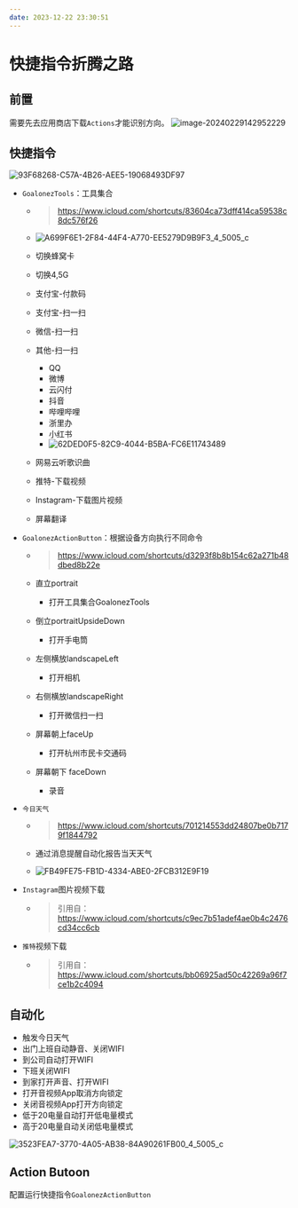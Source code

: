 ```yaml
---
date: 2023-12-22 23:30:51
---
```

# 快捷指令折腾之路

## 前置

需要先去应用商店下载`Actions`才能识别方向。
![image-20240229142952229](assets/image-20240229142952229.png)

## 快捷指令

![93F68268-C57A-4B26-AEE5-19068493DF97](assets/93F68268-C57A-4B26-AEE5-19068493DF97.png)

- `GoalonezTools`：工具集合

  - > https://www.icloud.com/shortcuts/83604ca73dff414ca59538c8dc576f26

  - ![A699F6E1-2F84-44F4-A770-EE5279D9B9F3_4_5005_c](assets/A699F6E1-2F84-44F4-A770-EE5279D9B9F3_4_5005_c.jpg)

  - 切换蜂窝卡

  - 切换4,5G

  - 支付宝-付款码

  - 支付宝-扫一扫

  - 微信-扫一扫

  - 其他-扫一扫

    - QQ
    - 微博
    - 云闪付
    - 抖音
    - 哔哩哔哩
    - 浙里办
    - 小红书
    - ![62DED0F5-82C9-4044-B5BA-FC6E11743489](assets/62DED0F5-82C9-4044-B5BA-FC6E11743489.png)

  - 网易云听歌识曲

  - 推特-下载视频

  - Instagram-下载图片视频

  - 屏幕翻译

- `GoalonezActionButton`：根据设备方向执行不同命令

  - > https://www.icloud.com/shortcuts/d3293f8b8b154c62a271b48dbed8b22e

  - 直立portrait

    - 打开工具集合GoalonezTools

  - 倒立portraitUpsideDown

    - 打开手电筒

  - 左侧横放landscapeLeft

    - 打开相机

  - 右侧横放landscapeRight

    - 打开微信扫一扫

  - 屏幕朝上faceUp

    - 打开杭州市民卡交通码

  - 屏幕朝下 faceDown

    - 录音

- `今日天气`

  - > https://www.icloud.com/shortcuts/701214553dd24807be0b7179f1844792

  - 通过消息提醒自动化报告当天天气

  - ![FB49FE75-FB1D-4334-ABE0-2FCB312E9F19](assets/FB49FE75-FB1D-4334-ABE0-2FCB312E9F19.png)

- `Instagram`图片视频下载

  - > 引用自：https://www.icloud.com/shortcuts/c9ec7b51adef4ae0b4c2476cd34cc6cb

- `推特`视频下载

  - > 引用自：https://www.icloud.com/shortcuts/bb06925ad50c42269a96f7ce1b2c4094

## 自动化

- 触发今日天气
- 出门上班自动静音、关闭WIFI
- 到公司自动打开WIFI
- 下班关闭WIFI
- 到家打开声音、打开WIFI
- 打开音视频App取消方向锁定
- 关闭音视频App打开方向锁定
- 低于20电量自动打开低电量模式
- 高于20电量自动关闭低电量模式

![3523FEA7-3770-4A05-AB38-84A90261FB00_4_5005_c](assets/3523FEA7-3770-4A05-AB38-84A90261FB00_4_5005_c.jpg)

## Action Butoon

配置运行快捷指令`GoalonezActionButton`

<gitalk/>